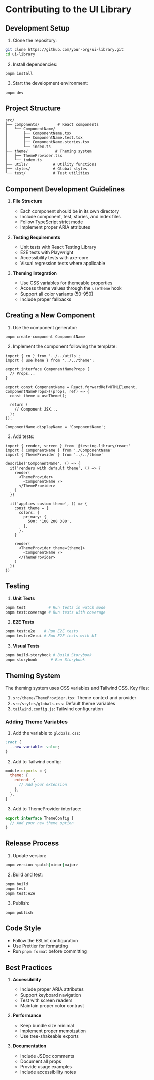 # Contributing to the UI Library

## Development Setup

1. Clone the repository:

```bash
git clone https://github.com/your-org/ui-library.git
cd ui-library
```

2. Install dependencies:

```bash
pnpm install
```

3. Start the development environment:

```bash
pnpm dev
```

## Project Structure

```
src/
├── components/        # React components
│   └── ComponentName/
│       ├── ComponentName.tsx
│       ├── ComponentName.test.tsx
│       ├── ComponentName.stories.tsx
│       └── index.ts
├── theme/            # Theming system
│   ├── ThemeProvider.tsx
│   └── index.ts
├── utils/           # Utility functions
├── styles/          # Global styles
└── test/            # Test utilities
```

## Component Development Guidelines

1. **File Structure**

   - Each component should be in its own directory
   - Include component, test, stories, and index files
   - Follow TypeScript strict mode
   - Implement proper ARIA attributes

2. **Testing Requirements**

   - Unit tests with React Testing Library
   - E2E tests with Playwright
   - Accessibility tests with axe-core
   - Visual regression tests where applicable

3. **Theming Integration**
   - Use CSS variables for themeable properties
   - Access theme values through the `useTheme` hook
   - Support all color variants (50-950)
   - Include proper fallbacks

## Creating a New Component

1. Use the component generator:

```bash
pnpm create-component ComponentName
```

2. Implement the component following the template:

```tsx
import { cn } from '../../utils';
import { useTheme } from '../../theme';

export interface ComponentNameProps {
  // Props...
}

export const ComponentName = React.forwardRef<HTMLElement, ComponentNameProps>((props, ref) => {
  const theme = useTheme();

  return (
    // Component JSX...
  );
});

ComponentName.displayName = 'ComponentName';
```

3. Add tests:

```tsx
import { render, screen } from '@testing-library/react'
import { ComponentName } from './ComponentName'
import { ThemeProvider } from '../../theme'

describe('ComponentName', () => {
  it('renders with default theme', () => {
    render(
      <ThemeProvider>
        <ComponentName />
      </ThemeProvider>
    )
  })

  it('applies custom theme', () => {
    const theme = {
      colors: {
        primary: {
          500: '100 200 300',
        },
      },
    }

    render(
      <ThemeProvider theme={theme}>
        <ComponentName />
      </ThemeProvider>
    )
  })
})
```

## Testing

1. **Unit Tests**

```bash
pnpm test          # Run tests in watch mode
pnpm test:coverage # Run tests with coverage
```

2. **E2E Tests**

```bash
pnpm test:e2e    # Run E2E tests
pnpm test:e2e:ui # Run E2E tests with UI
```

3. **Visual Tests**

```bash
pnpm build-storybook # Build Storybook
pnpm storybook      # Run Storybook
```

## Theming System

The theming system uses CSS variables and Tailwind CSS. Key files:

1. `src/theme/ThemeProvider.tsx`: Theme context and provider
2. `src/styles/globals.css`: Default theme variables
3. `tailwind.config.js`: Tailwind configuration

### Adding Theme Variables

1. Add the variable to `globals.css`:

```css
:root {
  --new-variable: value;
}
```

2. Add to Tailwind config:

```js
module.exports = {
  theme: {
    extend: {
      // Add your extension
    },
  },
}
```

3. Add to ThemeProvider interface:

```ts
export interface ThemeConfig {
  // Add your new theme option
}
```

## Release Process

1. Update version:

```bash
pnpm version <patch|minor|major>
```

2. Build and test:

```bash
pnpm build
pnpm test
pnpm test:e2e
```

3. Publish:

```bash
pnpm publish
```

## Code Style

- Follow the ESLint configuration
- Use Prettier for formatting
- Run `pnpm format` before committing

## Best Practices

1. **Accessibility**

   - Include proper ARIA attributes
   - Support keyboard navigation
   - Test with screen readers
   - Maintain proper color contrast

2. **Performance**

   - Keep bundle size minimal
   - Implement proper memoization
   - Use tree-shakeable exports

3. **Documentation**
   - Include JSDoc comments
   - Document all props
   - Provide usage examples
   - Include accessibility notes
